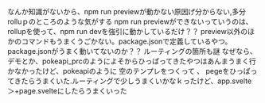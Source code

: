 なんか知識がないから、npm run previewが動かない原因げ分からない,多分rolluｐのところのような気がする
npm run previewができないっていうのは、rollupを使って、npm run devを強引に動かしているだけ？？
preview以外のほかのコマンドもうまくうごかない。package.jsonで定義しているやつ。
package.jsonがうまく動いてないのか？？
ルーティングの箇所も謎
なぜなら、デモとか、pokeapi_prcのようによそからひっぱってきたやつはあんまうまく行かなかったけど、pokeapiのように
空のテンプレをつくって  、  pegeをひっぱってきたらうまくいた.ルーティングで少しうまくいかなｋったけど、app.svelte＞+page.svelteにしたらうまくいった